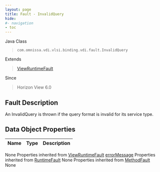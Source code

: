 ```yaml
---
layout: page
title: Fault - InvalidQuery
hide:
#- navigation
- toc
---
```








Java Class
> `com.omnissa.vdi.vlsi.binding.vdi.fault.InvalidQuery`

Extends
> [ViewRuntimeFault](vdi.fault.ViewRuntimeFault.md)

Since
> Horizon View 6.0


## Fault Description

An InvalidQuery is thrown if the query format is invalid for its service type.

## Data Object Properties

 Name | Type | Description
:---|:---:|:---
None
Properties inherited from [ViewRuntimeFault](vdi.fault.ViewRuntimeFault.md)
[errorMessage](vdi.fault.ViewRuntimeFault.md#errorMessage)
Properties inherited from [RuntimeFault](vmodl.RuntimeFault.md)
None
Properties inherited from [MethodFault](vmodl.MethodFault.md)
None


 

